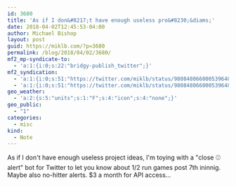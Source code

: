 ```yaml
---
id: 3680
title: 'As if I don&#8217;t have enough useless pro&#8230;&diams;'
date: 2018-04-02T12:45:53-04:00
author: Michael Bishop
layout: post
guid: https://miklb.com/?p=3680
permalink: /blog/2018/04/02/3680/
mf2_mp-syndicate-to:
  - 'a:1:{i:0;s:22:"bridgy-publish_twitter";}'
mf2_syndication:
  - 'a:1:{i:0;s:51:"https://twitter.com/miklb/status/980848066000539648";}'
  - 'a:1:{i:0;s:51:"https://twitter.com/miklb/status/980848066000539648";}'
geo_weather:
  - 'a:2:{s:5:"units";s:1:"F";s:4:"icon";s:4:"none";}'
geo_public:
  - "1"
categories:
  - misc
kind:
  - Note
---
```

As if I don't have enough useless project ideas, I'm toying with a "close ⚾ alert" bot for Twitter to let you know about 1/2 run games post 7th ininnig. Maybe also no-hitter alerts. $3 a month for API access…